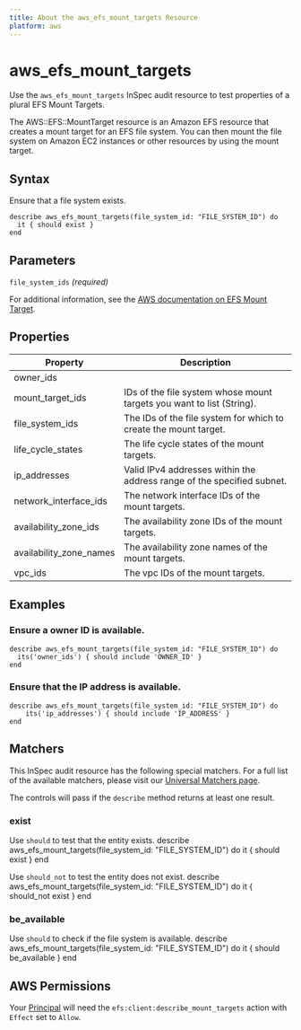 ```yaml
---
title: About the aws_efs_mount_targets Resource
platform: aws
---
```


# aws\_efs\_mount\_targets

Use the `aws_efs_mount_targets` InSpec audit resource to test properties of a plural EFS Mount Targets.

The AWS::EFS::MountTarget resource is an Amazon EFS resource that creates a mount target for an EFS file system. You can then mount the file system on Amazon EC2 instances or other resources by using the mount target.

## Syntax

Ensure that a file system exists.

    describe aws_efs_mount_targets(file_system_id: "FILE_SYSTEM_ID") do
      it { should exist }
    end

## Parameters

`file_system_ids` _(required)_

For additional information, see the [AWS documentation on EFS Mount Target](https://docs.aws.amazon.com/AWSCloudFormation/latest/UserGuide/aws-resource-efs-mounttarget.html).

## Properties

| Property | Description|
| --- | --- |
| owner_ids | | The owner IDs of the mount targets. | |
| mount_target_ids | IDs of the file system whose mount targets you want to list (String). |
| file_system_ids | The IDs of the file system for which to create the mount target. |
| life_cycle_states | The life cycle states of the mount targets. |
| ip_addresses | Valid IPv4 addresses within the address range of the specified subnet. |
| network_interface_ids | The network interface IDs of the mount targets. |
| availability_zone_ids | The availability zone IDs of the mount targets. |
| availability_zone_names | The availability zone names of the mount targets. |
| vpc_ids | The vpc IDs of the mount targets. |

## Examples

### Ensure a owner ID is available.

    describe aws_efs_mount_targets(file_system_id: "FILE_SYSTEM_ID") do
      its('owner_ids') { should include 'OWNER_ID' }
    end

### Ensure that the IP address is available.

    describe aws_efs_mount_targets(file_system_id: "FILE_SYSTEM_ID") do
        its('ip_addresses') { should include 'IP_ADDRESS' }
    end

## Matchers

This InSpec audit resource has the following special matchers. For a full list of the available matchers, please visit our [Universal Matchers page](https://www.inspec.io/docs/reference/matchers/).

The controls will pass if the `describe` method returns at least one result.

### exist

Use `should` to test that the entity exists.
    describe aws_efs_mount_targets(file_system_id: "FILE_SYSTEM_ID") do
      it { should exist }
    end

Use `should_not` to test the entity does not exist.
    describe aws_efs_mount_targets(file_system_id: "FILE_SYSTEM_ID") do
      it { should_not exist }
    end

### be_available

Use `should` to check if the file system is available.
    describe aws_efs_mount_targets(file_system_id: "FILE_SYSTEM_ID") do
      it { should be_available }
    end

## AWS Permissions

Your [Principal](https://docs.aws.amazon.com/IAM/latest/UserGuide/intro-structure.html#intro-structure-principal) will need the `efs:client:describe_mount_targets` action with `Effect` set to `Allow`.